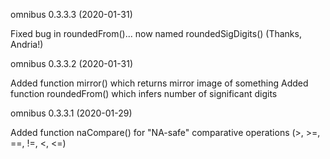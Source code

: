 omnibus 0.3.3.3 (2020-01-31)

Fixed bug in roundedFrom()... now named roundedSigDigits() (Thanks, Andria!)

omnibus 0.3.3.2 (2020-01-31)

Added function mirror() which returns mirror image of something
Added function roundedFrom() which infers number of significant digits

omnibus 0.3.3.1 (2020-01-29)

Added function naCompare() for "NA-safe" comparative operations (>, >=, ==, !=, <, <=)
